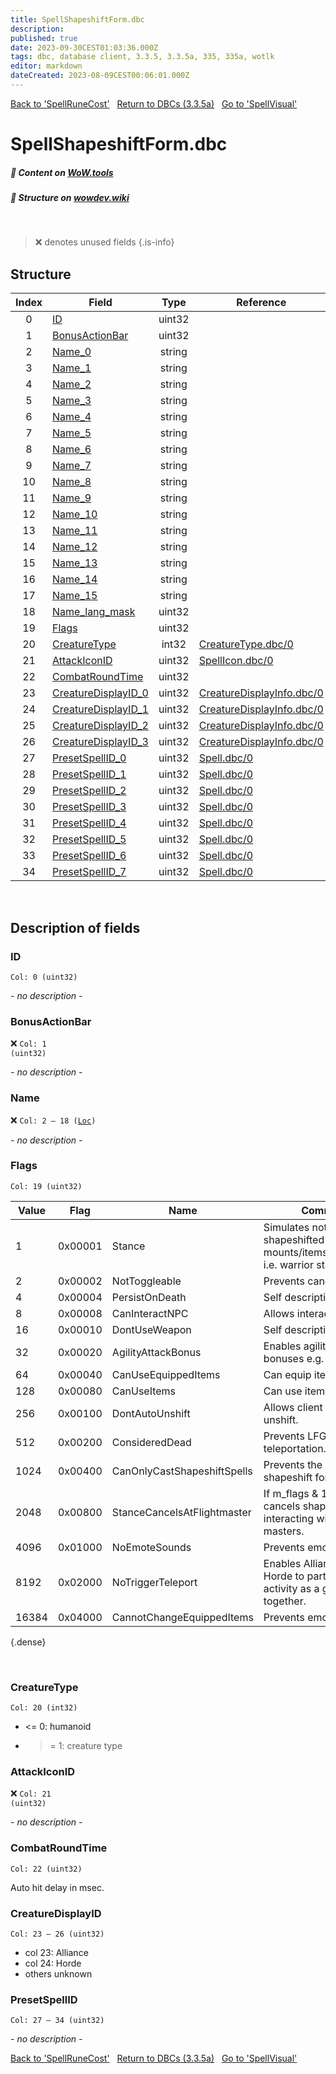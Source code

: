 ```yaml
---
title: SpellShapeshiftForm.dbc
description:
published: true
date: 2023-09-30CEST01:03:36.000Z
tags: dbc, database client, 3.3.5, 3.3.5a, 335, 335a, wotlk
editor: markdown
dateCreated: 2023-08-09CEST00:06:01.000Z
---
```

<a href="https://trinitycore.info/files/DBC/335/spellrunecost" class="mt-5 v-btn v-btn--depressed v-btn--flat v-btn--outlined theme--light v-size--default darkblue--text text--lighten-3"><span class="v-btn__content"><i aria-hidden="true" class="v-icon notranslate v-icon--left mdi mdi-arrow-left theme--light"></i><span>Back to 'SpellRuneCost'</span></span></a>&nbsp;&nbsp;&nbsp;<a href="https://trinitycore.info/files/DBC/335/home" class="mt-5 v-btn v-btn--depressed v-btn--flat v-btn--outlined theme--light v-size--default darkblue--text text--lighten-3"><span class="v-btn__content"><i aria-hidden="true" class="v-icon notranslate v-icon--left mdi mdi-home-outline theme--light"></i><span>Return to DBCs (3.3.5a)</span></span></a>&nbsp;&nbsp;&nbsp;<a href="https://trinitycore.info/files/DBC/335/spellvisual" class="mt-5 v-btn v-btn--depressed v-btn--flat v-btn--outlined theme--light v-size--default darkblue--text text--lighten-3"><span class="v-btn__content"><span>Go to 'SpellVisual'</span><i aria-hidden="true" class="v-icon notranslate v-icon--right mdi mdi-arrow-right theme--light"></i></span></a>

# SpellShapeshiftForm.dbc
##### :open_book: Content on [WoW.tools](https://wow.tools/dbc/?dbc=spellshapeshiftform&build=3.3.5.12340)
##### :pencil: Structure on [wowdev.wiki](https://wowdev.wiki/DB/SpellShapeshiftForm)
&nbsp;

> :x: denotes unused fields
{.is-info}


## Structure

| Index | Field | Type | Reference |
| :---: | --- | :---: | --- |
| 0 | [ID](#id) | uint32 |  |
| 1 | [BonusActionBar](#bonusactionbar) | uint32 |  |
| 2 | [Name_0](#name) | string |  |
| 3 | [Name_1](#name) | string |  |
| 4 | [Name_2](#name) | string |  |
| 5 | [Name_3](#name) | string |  |
| 6 | [Name_4](#name) | string |  |
| 7 | [Name_5](#name) | string |  |
| 8 | [Name_6](#name) | string |  |
| 9 | [Name_7](#name) | string |  |
| 10 | [Name_8](#name) | string |  |
| 11 | [Name_9](#name) | string |  |
| 12 | [Name_10](#name) | string |  |
| 13 | [Name_11](#name) | string |  |
| 14 | [Name_12](#name) | string |  |
| 15 | [Name_13](#name) | string |  |
| 16 | [Name_14](#name) | string |  |
| 17 | [Name_15](#name) | string |  |
| 18 | [Name_lang_mask](#name) | uint32 |  |
| 19 | [Flags](#flags) | uint32 |  |
| 20 | [CreatureType](#creaturetype) | int32 | [CreatureType.dbc/0](/files/DBC/335/creaturetype#id) |
| 21 | [AttackIconID](#attackiconid) | uint32 | [SpellIcon.dbc/0](/files/DBC/335/spellicon#id) |
| 22 | [CombatRoundTime](#combatroundtime) | uint32 |  |
| 23 | [CreatureDisplayID_0](#creaturedisplayid) | uint32 | [CreatureDisplayInfo.dbc/0](/files/DBC/335/creaturedisplayinfo#id) |
| 24 | [CreatureDisplayID_1](#creaturedisplayid) | uint32 | [CreatureDisplayInfo.dbc/0](/files/DBC/335/creaturedisplayinfo#id) |
| 25 | [CreatureDisplayID_2](#creaturedisplayid) | uint32 | [CreatureDisplayInfo.dbc/0](/files/DBC/335/creaturedisplayinfo#id) |
| 26 | [CreatureDisplayID_3](#creaturedisplayid) | uint32 | [CreatureDisplayInfo.dbc/0](/files/DBC/335/creaturedisplayinfo#id) |
| 27 | [PresetSpellID_0](#presetspellid) | uint32 | [Spell.dbc/0](/files/DBC/335/spell#id) |
| 28 | [PresetSpellID_1](#presetspellid) | uint32 | [Spell.dbc/0](/files/DBC/335/spell#id) |
| 29 | [PresetSpellID_2](#presetspellid) | uint32 | [Spell.dbc/0](/files/DBC/335/spell#id) |
| 30 | [PresetSpellID_3](#presetspellid) | uint32 | [Spell.dbc/0](/files/DBC/335/spell#id) |
| 31 | [PresetSpellID_4](#presetspellid) | uint32 | [Spell.dbc/0](/files/DBC/335/spell#id) |
| 32 | [PresetSpellID_5](#presetspellid) | uint32 | [Spell.dbc/0](/files/DBC/335/spell#id) |
| 33 | [PresetSpellID_6](#presetspellid) | uint32 | [Spell.dbc/0](/files/DBC/335/spell#id) |
| 34 | [PresetSpellID_7](#presetspellid) | uint32 | [Spell.dbc/0](/files/DBC/335/spell#id) |
&nbsp;
## Description of fields

### ID
<code>Col: 0 (uint32)</code>

*- no description -*
&nbsp;

### BonusActionBar
:x: <code>Col: 1 (uint32)</code>

*- no description -*
&nbsp;

### Name
:x: <code>Col: 2 &ndash; 18 ([Loc](/how-to/localization))</code>

*- no description -*
&nbsp;

### Flags
<code>Col: 19 (uint32)</code>

| Value | Flag | Name | Comment |
|-------|------|------|---------|
| 1 | 0x00001 | Stance | Simulates not being shapeshifted to allow mounts/items/interactions i.e. warrior stances. |
| 2 | 0x00002 | NotToggleable | Prevents cancellation |
| 4 | 0x00004 | PersistOnDeath | Self descriptive. |
| 8 | 0x00008 | CanInteractNPC | Allows interaction |
| 16 | 0x00010 | DontUseWeapon | Self descriptive. |
| 32 | 0x00020 | AgilityAttackBonus | Enables agility AP bonuses e.g. cat form. |
| 64 | 0x00040 | CanUseEquippedItems | Can equip items. |
| 128 | 0x00080 | CanUseItems | Can use items. |
| 256 | 0x00100 | DontAutoUnshift | Allows client to auto-unshift. |
| 512 | 0x00200 | ConsideredDead | Prevents LFG teleportation. |
| 1024 | 0x00400 | CanOnlyCastShapeshiftSpells | Prevents the use of non-shapeshift form spells. |
| 2048 | 0x00800 | StanceCancelsAtFlightmaster | If m_flags & 1 != 0, cancels shapeshift when interacting with flight masters. |
| 4096 | 0x01000 | NoEmoteSounds | Prevents emote sounds. |
| 8192 | 0x02000 | NoTriggerTeleport | Enables Alliance and Horde to participate in the activity as a group together. |
| 16384 | 0x04000 | CannotChangeEquippedItems | Prevents emote sounds.  |
{.dense}

&nbsp;

### CreatureType
<code>Col: 20 (int32)</code>

* <= 0: humanoid
* >= 1: creature type
&nbsp;

### AttackIconID
:x: <code>Col: 21 (uint32)</code>

*- no description -*
&nbsp;

### CombatRoundTime
<code>Col: 22 (uint32)</code>

Auto hit delay in msec.
&nbsp;

### CreatureDisplayID
<code>Col: 23 &ndash; 26 (uint32)</code>

* col 23: Alliance
* col 24: Horde
* others unknown
&nbsp;

### PresetSpellID
<code>Col: 27 &ndash; 34 (uint32)</code>

*- no description -*
&nbsp;

<a href="https://trinitycore.info/files/DBC/335/spellrunecost" class="mt-5 v-btn v-btn--depressed v-btn--flat v-btn--outlined theme--light v-size--default darkblue--text text--lighten-3"><span class="v-btn__content"><i aria-hidden="true" class="v-icon notranslate v-icon--left mdi mdi-arrow-left theme--light"></i><span>Back to 'SpellRuneCost'</span></span></a>&nbsp;&nbsp;&nbsp;<a href="https://trinitycore.info/files/DBC/335/home" class="mt-5 v-btn v-btn--depressed v-btn--flat v-btn--outlined theme--light v-size--default darkblue--text text--lighten-3"><span class="v-btn__content"><i aria-hidden="true" class="v-icon notranslate v-icon--left mdi mdi-home-outline theme--light"></i><span>Return to DBCs (3.3.5a)</span></span></a>&nbsp;&nbsp;&nbsp;<a href="https://trinitycore.info/files/DBC/335/spellvisual" class="mt-5 v-btn v-btn--depressed v-btn--flat v-btn--outlined theme--light v-size--default darkblue--text text--lighten-3"><span class="v-btn__content"><span>Go to 'SpellVisual'</span><i aria-hidden="true" class="v-icon notranslate v-icon--right mdi mdi-arrow-right theme--light"></i></span></a>
